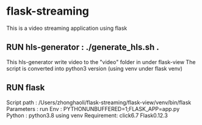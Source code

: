 # flask-streaming
This is a video streaming application using flask

## RUN hls-generator :  ./generate_hls.sh . 
This hls-generator write video to the "video" folder in under flask-view
The script is converted into python3 version (using venv under flask venv)

## RUN flask
Script path : /Users/zhonghaoli/flask-streaming/flask-view/venv/bin/flask
Parameters : run
Env : PYTHONUNBUFFERED=1;FLASK_APP=app.py
Python : python3.8 using venv
Requirement:
click6.7
Flask0.12.3




